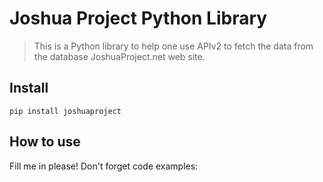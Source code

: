 # Joshua Project Python Library
> This is a Python library to help one use APIv2 to fetch the data from the database JoshuaProject.net web site.


## Install

`pip install joshuaproject`

## How to use

Fill me in please! Don't forget code examples:
